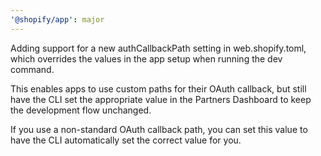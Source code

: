 ```yaml
---
'@shopify/app': major
---
```


Adding support for a new authCallbackPath setting in web.shopify.toml, which overrides the values in the app setup when running the dev command.

This enables apps to use custom paths for their OAuth callback, but still have the CLI set the appropriate value in the Partners Dashboard to keep the development flow unchanged.

If you use a non-standard OAuth callback path, you can set this value to have the CLI automatically set the correct value for you.
